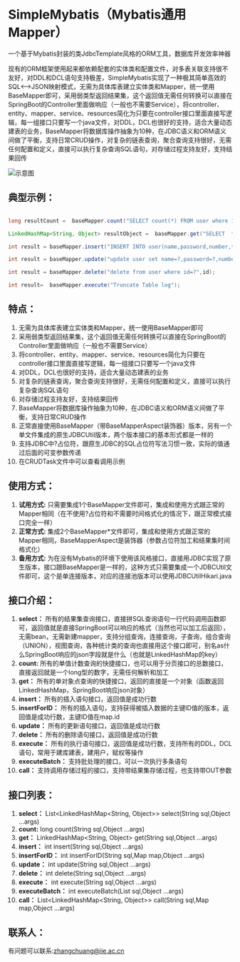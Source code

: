 # SimpleMybatis（Mybatis通用Mapper）
一个基于Mybatis封装的类JdbcTemplate风格的ORM工具，数据库开发效率神器

现有的ORM框架使用起来都依赖配套的实体类和配置文件，对多表关联支持很不友好，对DDL和DCL语句支持极差，SimpleMybatis实现了一种极其简单高效的SQL<——>JSON映射模式，无需为具体库表建立实体类和Mapper，统一使用BaseMapper即可，采用弱类型返回结果集，这个返回值无需任何转换可以直接在SpringBoot的Controller里面做响应（一般也不需要Service），将controller、entity、mapper、service、resources简化为只要在controller接口里面直接写逻辑，每一组接口只要写一个java文件，对DDL，DCL也很好的支持，适合大量动态建表的业务，BaseMapper将数据库操作抽象为10种，在JDBC语义和ORM语义间做了平衡，支持日常CRUD操作，对复杂的链表查询，聚合查询支持很好，无需任何配置和定义，直接可以执行复杂查询SQL语句，对存储过程支持友好，支持结果回传


![示意图](https://user-images.githubusercontent.com/40593174/227458541-7904246e-a51e-45c7-8ff3-c51c0c47594b.png)


## 典型示例：
```Java List<LinkedHashMap<String, Object>> resultList =  baseMapper.select("SELECT * FROM user where 1=1 and name=? and password=? and number=?  ORDER BY ? asc LIMIT 1. 2,2",name,password,number,"time");

long resultCount =  baseMapper.count("SELECT count(*) FROM user where 1=1 and name=? and password=? and number=?",name,password,number);

LinkedHashMap<String, Object> resultObject =  baseMapper.get("SELECT  * FROM user where  id=?",id1);

int result = baseMapper.insert("INSERT INTO user(name,password,number,time) VALUES(?,?,?,?)",name,password,number,currentDateString);

int result = baseMapper.update("update user set name=?,password=?,number=? where id=?",name,password,number,id1);

int result = baseMapper.delete("delete from user where id=?",id);

int result=  baseMapper.execute("Truncate Table log");
```

## 特点：
1. 无需为具体库表建立实体类和Mapper，统一使用BaseMapper即可
2. 采用弱类型返回结果集，这个返回值无需任何转换可以直接在SpringBoot的Controller里面做响应（一般也不需要Service）
3. 将controller、entity、mapper、service、resources简化为只要在controller接口里面直接写逻辑，每一组接口只要写一个java文件
4. 对DDL，DCL也很好的支持，适合大量动态建表的业务
5. 对复杂的链表查询，聚合查询支持很好，无需任何配置和定义，直接可以执行复杂查询SQL语句
6. 对存储过程支持友好，支持结果回传
7. BaseMapper将数据库操作抽象为10种，在JDBC语义和ORM语义间做了平衡，支持日常CRUD操作
8. 正常直接使用BaseMapper（带BaseMapperAspect装饰器）版本，另有一个单文件集成的原生JDBCUtil版本，两个版本接口的基本形式都是一样的
9. 支持JDBC中?占位符，跟原生JDBC的SQL占位符写法习惯一致，实际的值通过后面的可变参数传递
10. 在CRUDTask文件中可以查看调用示例

## 使用方式：
1. **试用方式:** 只需要集成1个BaseMapper文件即可，集成和使用方式跟正常的Mapper相同（在不使用?占位符和不需要时间格式化的情况下，跟正常模式接口完全一样）
2. **正常方式:** 集成2个BaseMapper\*文件即可，集成和使用方式跟正常的Mapper相同，BaseMapperAspect是装饰器（参数占位符加工和结果集时间格式化）
3. **备用方式:** 为在没有Mybatis的环境下使用该风格接口，直接用JDBC实现了原生版本，接口跟BaseMapper是一样的，这种方式只需要集成一个JDBCUtil文件即可，这个是单连接版本，对应的连接池版本可以使用JDBCUtilHikari.java

## 接口介绍：
1. **select：** 所有的结果集查询接口，直接拼SQL查询语句一行代码调用函数即可，返回值就是直接SpringBoot可以响应的格式（当然也可以加工后返回），无需bean，无需新建mapper，支持分组查询，连接查询，子查询，组合查询（UNION），视图查询，各种统计类的查询也直接用这个接口即可，别名as什么SpringBoot响应的json字段就是什么（也就是LinkedHashMap的key）
2. **count:** 所有的单值计数查询的快捷接口，也可以用于分页接口的总数接口，直接返回就是一个long型的数字，无需任何解析和加工
3. **get：** 所有的单对象点查询的快捷接口，返回的直接是一个对象（函数返回LinkedHashMap，SpringBoot响应json对象）
4. **insert：** 所有的插入语句接口，返回值是成功行数
5. **insertForID：** 所有的插入语句，支持获得被插入数据的主键ID值的版本，返回值是成功行数，主键ID值在map.id
6. **update：** 所有的更新语句接口，返回值是成功行数
7. **delete：** 所有的删除语句接口，返回值是成功行数
8. **execute：** 所有的执行语句接口，返回值是成功行数，支持所有的DDL，DCL语句，常用于建库建表，建用户，赋权等操作
9. **executeBatch：** 支持批处理的接口，可以一次执行多条语句
10. **call：** 支持调用存储过程的接口，支持带结果集存储过程，也支持带OUT参数

## 接口列表：
1. **select：** List<LinkedHashMap<String, Object>> select(String sql,Object ...args)
2. **count:** long count(String sql,Object ...args)
3. **get：** LinkedHashMap<String, Object> get(String sql,Object ...args)
4. **insert：** int insert(String sql,Object ...args)
5. **insertForID：** int insertForID(String sql,Map map,Object ...args)
6. **update：** int update(String sql,Object ...args)
7. **delete：** int delete(String sql,Object ...args)
8. **execute：** int execute(String sql,Object ...args)
9. **executeBatch：** int executeBatch(List<String> sql,Object ...args)
10. **call：** List<LinkedHashMap<String, Object>> call(String sql,Map map,Object ...args)

## 联系人：
有问题可以联系:zhangchuang@iie.ac.cn
